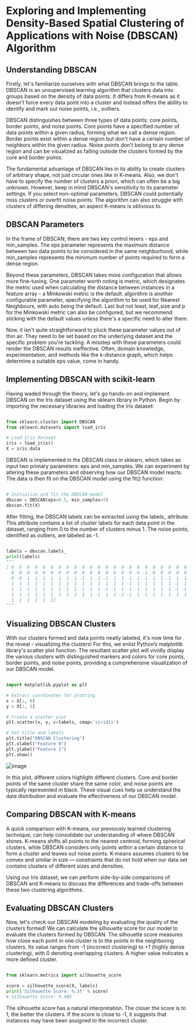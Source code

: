 # Exploring and Implementing Density-Based Spatial Clustering of Applications with Noise (DBSCAN) Algorithm

## Understanding DBSCAN

Firstly, let's familiarize ourselves with what DBSCAN brings to the table. DBSCAN is an unsupervised learning algorithm that clusters data into groups based on the density of data points. It differs from K-means as it doesn't force every data point into a cluster and instead offers the ability to identify and mark out noise points, i.e., outliers.

DBSCAN distinguishes between three types of data points: core points, border points, and noise points. Core points have a specified number of data points within a given radius, forming what we call a dense region. Border points exist within a dense region but don't have a certain number of neighbors within the given radius. Noise points don't belong to any dense region and can be visualized as falling outside the clusters formed by the core and border points.

The fundamental advantage of DBSCAN lies in its ability to create clusters of arbitrary shape, not just circular ones like in K-means. Also, we don't have to specify the number of clusters a priori, which can often be a big unknown. However, keep in mind DBSCAN's sensitivity to its parameter settings. If you select non-optimal parameters, DBSCAN could potentially miss clusters or overfit noise points. The algorithm can also struggle with clusters of differing densities, an aspect K-means is oblivious to.

## DBSCAN Parameters

In the frame of DBSCAN, there are two key control levers - eps and min_samples. The eps parameter represents the maximum distance between two data points to be considered in the same neighborhood, while min_samples represents the minimum number of points required to form a dense region.

Beyond these parameters, DBSCAN takes more configuration that allows more fine-tuning. One parameter worth noting is metric, which designates the metric used when calculating the distance between instances in a feature array - a Minkowski metric is the default. algorithm is another configurable parameter, specifying the algorithm to be used for Nearest Neighbours, with auto being the default. Last but not least, leaf_size and p for the Minkowski metric can also be configured, but we recommend sticking with the default values unless there's a specific need to alter them.

Now, it isn't quite straightforward to pluck these parameter values out of thin air. They need to be set based on the underlying dataset and the specific problem you're tackling. A misstep with these parameters could render the DBSCAN results ineffective. Often, domain knowledge, experimentation, and methods like the k-distance graph, which helps determine a suitable eps value, come in handy.

## Implementing DBSCAN with scikit-learn

Having waded through the theory, let's go hands-on and implement DBSCAN on the Iris dataset using the sklearn library in Python. Begin by importing the necessary libraries and loading the Iris dataset:

```Python

from sklearn.cluster import DBSCAN
from sklearn.datasets import load_iris

# Load Iris dataset
iris = load_iris()
X = iris.data
```
DBSCAN is implemented in the DBSCAN class in sklearn, which takes as input two primary parameters: eps and min_samples. We can experiment by altering these parameters and observing how our DBSCAN model reacts. The data is then fit on the DBSCAN model using the fit() function:

```Python

# Initialize and fit the DBSCAN model
dbscan = DBSCAN(eps=0.5, min_samples=5)
dbscan.fit(X)
```
After fitting, the DBSCAN labels can be extracted using the labels_ attribute. This attribute contains a list of cluster labels for each data point in the dataset, ranging from 0 to the number of clusters minus 1. The noise points, identified as outliers, are labeled as -1.

```Python

labels = dbscan.labels_
print(labels)
"""
[ 0  0  0  0  0  0  0  0  0  0  0  0  0  0  0  0  0  0  0  0  0  0  0  0
  0  0  0  0  0  0  0  0  0  0  0  0  0  0  0  0  0 -1  0  0  0  0  0  0
  0  0  1  1  1  1  1  1  1 -1  1  1 -1  1  1  1  1  1  1  1 -1  1  1  1
  1  1  1  1  1  1  1  1  1  1  1  1  1  1  1 -1  1  1  1  1  1 -1  1  1
  1  1 -1  1  1  1  1  1  1 -1 -1  1 -1 -1  1  1  1  1  1  1  1 -1 -1  1
  1  1 -1  1  1  1  1  1  1  1  1 -1  1  1 -1 -1  1  1  1  1  1  1  1  1
  1  1  1  1  1  1]
"""
```
## Visualizing DBSCAN Clusters

With our clusters formed and data points neatly labeled, it's now time for the reveal - visualizing the clusters! For this, we enlist Python’s matplotlib library's scatter plot function. The resultant scatter plot will vividly display the various clusters with distinguished markers and colors for core points, border points, and noise points, providing a comprehensive visualization of our DBSCAN model.

```Python

import matplotlib.pyplot as plt

# Extract coordinates for plotting
x = X[:, 0]
y = X[:, 1]

# Create a scatter plot
plt.scatter(x, y, c=labels, cmap='viridis')

# Set title and labels
plt.title("DBSCAN Clustering")
plt.xlabel("Feature 0")
plt.ylabel("Feature 1")
plt.show()
```
![image](https://github.com/user-attachments/assets/97b6d892-878f-4730-9e09-8f5d59af00f7)


In this plot, different colors highlight different clusters. Core and border points of the same cluster share the same color, and noise points are typically represented in black. These visual cues help us understand the data distribution and evaluate the effectiveness of our DBSCAN model.

## Comparing DBSCAN with K-means

A quick comparison with K-means, our previously learned clustering technique, can help consolidate our understanding of where DBSCAN shines. K-means shifts all points to the nearest centroid, forming spherical clusters, while DBSCAN considers only points within a certain distance to form a cluster and leaves out noise points. K-means assumes clusters to be convex and similar in size — constraints that do not hold when our data set contains clusters of different sizes and densities.

Using our Iris dataset, we can perform side-by-side comparisons of DBSCAN and K-means to discuss the differences and trade-offs between these two clustering algorithms.

## Evaluating DBSCAN Clusters

Now, let's check our DBSCAN modeling by evaluating the quality of the clusters formed! We can calculate the silhouette score for our model to evaluate the clusters formed by DBSCAN. The silhouette score measures how close each point in one cluster is to the points in the neighboring clusters. Its value ranges from -1 (incorrect clustering) to +1 (highly dense clustering), with 0 denoting overlapping clusters. A higher value indicates a more defined cluster.

```Python

from sklearn.metrics import silhouette_score

score = silhouette_score(X, labels)
print('Silhouette Score: %.3f' % score)
# Silhouette Score: 0.486
```
The silhouette score has a natural interpretation. The closer the score is to 1, the better the clusters. If the score is close to -1, it suggests that instances may have been assigned to the incorrect cluster.
